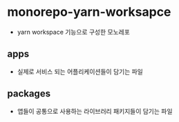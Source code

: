 # monorepo-yarn-worksapce
- yarn workspace 기능으로 구성한 모노레포

## apps
- 실제로 서비스 되는 어플리케이션들이 담기는 파일

## packages
- 앱들이 공통으로 사용하는 라이브러리 패키지들이 담기는 파일
